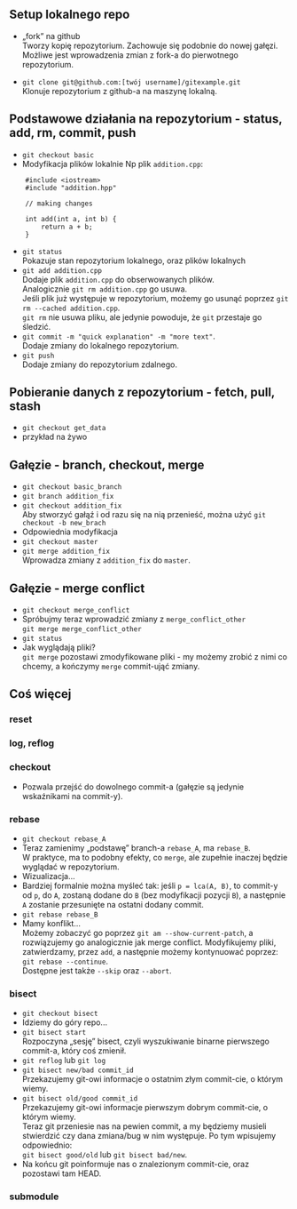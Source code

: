 ## Setup lokalnego repo
* „fork” na github  
    Tworzy kopię repozytorium. Zachowuje się podobnie do nowej gałęzi.
    Możliwe jest wprowadzenia zmian z fork-a
    do pierwotnego repozytorium.

* `git clone git@github.com:[twój username]/gitexample.git`  
    Klonuje repozytorium z github-a na maszynę lokalną.

## Podstawowe działania na repozytorium - status, add, rm, commit, push
* `git checkout basic`
* Modyfikacja plików lokalnie
Np plik `addition.cpp`:
```
    #include <iostream>
    #include "addition.hpp"

    // making changes

    int add(int a, int b) {
        return a + b;
    }
```
* `git status`  
Pokazuje stan repozytorium lokalnego, oraz plików lokalnych
* `git add addition.cpp`  
Dodaje plik `addition.cpp` do obserwowanych plików.  
Analogicznie `git rm addition.cpp` go usuwa.  
Jeśli plik już występuje w repozytorium, możemy go usunąć poprzez `git rm --cached addition.cpp`.  
`git rm` nie usuwa pliku, ale jedynie powoduje, że `git` przestaje go śledzić.
* `git commit -m "quick explanation" -m "more text"`.  
Dodaje zmiany do lokalnego repozytorium.
* `git push`  
Dodaje zmiany do repozytorium zdalnego.

## Pobieranie danych z repozytorium - fetch, pull, stash
* `git checkout get_data`
* przykład na żywo

## Gałęzie - branch, checkout, merge
* `git checkout basic_branch`
* `git branch addition_fix`
* `git checkout addition_fix`  
Aby stworzyć gałąź i od razu się na nią przenieść, można użyć
`git checkout -b new_brach`  
* Odpowiednia modyfikacja
* `git checkout master`
* `git merge addition_fix`  
Wprowadza zmiany z `addition_fix` do `master`.

## Gałęzie - merge conflict
* `git checkout merge_conflict`
* Spróbujmy teraz wprowadzić zmiany z `merge_conflict_other`  
`git merge merge_conflict_other`
* `git status`
* Jak wyglądają pliki?  
`git merge` pozostawi zmodyfikowane pliki - my możemy zrobić z nimi co chcemy, a 
kończymy `merge` commit-ująć zmiany.



## Coś więcej

### reset

### log, reflog

### checkout
* Pozwala przejść do dowolnego commit-a (gałęzie są jedynie wskaźnikami na commit-y).


### rebase
* `git checkout rebase_A`
* Teraz zamienimy „podstawę” branch-a `rebase_A`, ma `rebase_B`.  
W praktyce, ma to podobny efekty, co `merge`, ale zupełnie inaczej będzie wyglądać w repozytorium.  
* Wizualizacja...  
* Bardziej formalnie można myśleć tak: jeśli `p = lca(A, B)`, to commit-y od `p`, do `A`, zostaną
dodane do `B` (bez modyfikacji pozycji `B`), a następnie `A` zostanie przesunięte na ostatni dodany commit. 
* `git rebase rebase_B`
* Mamy konflikt...  
Możemy zobaczyć go poprzez `git am --show-current-patch`, a rozwiązujemy go analogicznie jak merge conflict. Modyfikujemy pliki, zatwierdzamy, przez `add`, a następnie możemy kontynuować poprzez:
`git rebase --continue`.  
Dostępne jest także `--skip` oraz `--abort`.

### bisect
* `git checkout bisect`
* Idziemy do góry repo...
* `git bisect start`  
Rozpoczyna „sesję” bisect, czyli wyszukiwanie binarne pierwszego commit-a, który coś zmienił.
* `git reflog` lub `git log`
* `git bisect new/bad commit_id`  
Przekazujemy git-owi informacje o ostatnim złym commit-cie, o którym wiemy.
* `git bisect old/good commit_id`  
Przekazujemy git-owi informacje pierwszym dobrym commit-cie, o którym wiemy.  
Teraz git przeniesie nas na pewien commit, a my będziemy musieli stwierdzić czy dana zmiana/bug
w nim występuje. Po tym wpisujemy odpowiednio:  
`git bisect good/old` lub `git bisect bad/new`.
* Na końcu git poinformuje nas o znalezionym commit-cie, oraz pozostawi tam HEAD.

### submodule